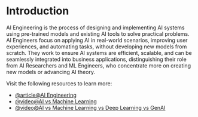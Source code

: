 # Introduction

AI Engineering is the process of designing and implementing AI systems using pre-trained models and existing AI tools to solve practical problems. AI Engineers focus on applying AI in real-world scenarios, improving user experiences, and automating tasks, without developing new models from scratch. They work to ensure AI systems are efficient, scalable, and can be seamlessly integrated into business applications, distinguishing their role from AI Researchers and ML Engineers, who concentrate more on creating new models or advancing AI theory.

Visit the following resources to learn more:

- [@article@AI Engineering](https://en.wikipedia.org/wiki/Artificial_intelligence_engineering)
- [@video@AI vs Machine Learning](https://www.youtube.com/watch?v=4RixMPF4xis)
- [@video@AI vs Machine Learning vs Deep Learning vs GenAI](https://youtu.be/qYNweeDHiyU?si=eRJXjtk8Q-RKQ8Ms)